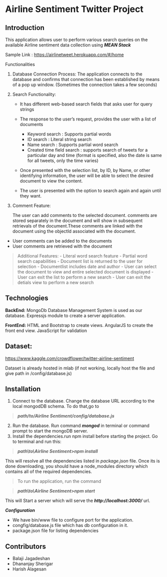 Airline Sentiment Twitter Project
=================================

Introduction
------------


This application allows user to perform various search queries on the available Airline sentiment data collection  using ***MEAN Stack***

Sample Link : https://airlinetweet.herokuapp.com/#/home

Functionalities

 1. Database Connection Process:
  The application connects to the database and confirms that connection has been established by means of a pop up window. (Sometimes the connection takes a few seconds)
 2. Search Functionality:

	- It has different web-based search fields that asks user for query strings
	- The response to the user’s request, provides the user with a list of documents
	  - Keyword search : Supports partial words
      - ID search : Literal string search
      - Name search : Supports partial word search
      - Created time field search : supports search of tweets for a particular day and time (format is specified, also the date is same for all tweets, only the time varies)
      
	- Once presented with the selection list, by ID, by Name, or other identifying information, the user will be able to select the desired document to view the content.
	- The user is presented with the option to search again and again until they want.
 
 3. Comment Feature:

	The user can add comments to the selected document. comments are stored separately in the document and will show in subsequent retrievals of the document.These comments are linked with the document using the objectId associated with the document.
	
 - User comments can be added to the documents
 - User comments are retrieved with the document

>Additional Features:
	- Literal word search feature
	- Partial word search capabilities
	- Document list is returned to the user for selection
	- Documentlist includes date and author
	- User can select the document to view and entire selected document is displayed
	- User can exit the list to perform a new search
	- User can exit the detials view to perform a new search

Technologies
------------
**BackEnd:** 
MongoDb Database Management System is used as our database.
Expressjs module to create a server application.

**FrontEnd:**
HTML and Bootstrap to create views.
AngularJS to create the front end view.
JavaScript for validation

Dataset:
--------
https://www.kaggle.com/crowdflower/twitter-airline-sentiment

Dataset is already hosted in mlab (if not working, locally host the file and give path in /config/database.js) 


Installation
----------------

 1. Connect to the database. Change the database URL according to the local mongodDB schema.
To do that,go to 
>***path/to/Airline Sentiment/config/database.js*** 
 
 2. Run the database. Run command ***mongod*** in terminal or command prompt to start the mongoDB server.
 3. Install the dependencies.run npm install before starting the project. Go to terminal and run this:

>***path\to\Airline Sentiment>npm install***

This will resolve all the dependencies listed in *package.json* file. Once its is done downloading, you should have a node_modules directory which contains all of the required dependencies.

 > To run the application, run the command

>***path\to\Airline Sentiment>npm start***

This will Start a server which will serve the ***http://localhost:3000/*** url.
 

***Configuration***
* We have bin/www file to configure port for the application.
* congfig/database.js file which has db configuration in it.
* package.json file for listing dependencies

Contributors
------------
* Balaji Jagadeshan
* Dhananjay Sherigar
* Harish Alagesan
